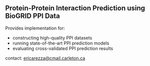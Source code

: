 ## Protein-Protein Interaction Prediction using BioGRID PPI Data  

Provides implementation for:  
- constructing high-quality PPI datasets  
- running state-of-the-art PPI prediction models  
- evaluating cross-validated PPI prediction results
  
contact: ericarezza@cmail.carleton.ca  
